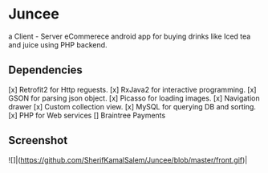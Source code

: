 # Juncee
a Client - Server eCommerece android app for buying drinks like Iced tea and juice using PHP backend.

## Dependencies

[x] Retrofit2 for Http reguests.
[x] RxJava2 for interactive programming.
[x] GSON for parsing json object.
[x] Picasso for loading images.
[x] Navigation drawer
[x] Custom collection view.
[x] MySQL for querying DB and sorting.
[x] PHP for Web services
[] Braintree Payments

## Screenshot

![]|(https://github.com/SherifKamalSalem/Juncee/blob/master/front.gif)|
